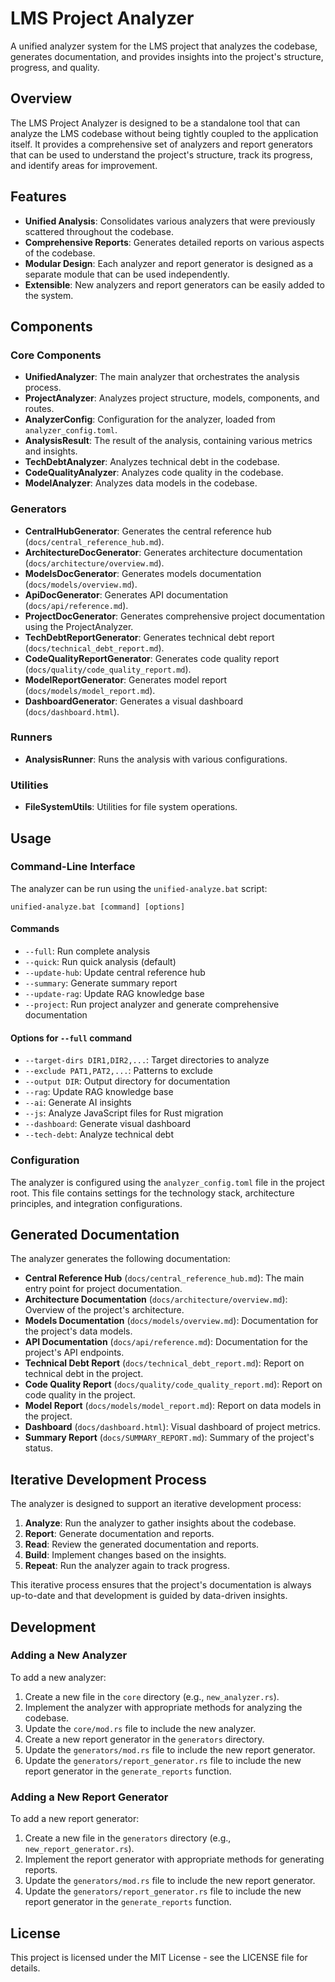 # LMS Project Analyzer

A unified analyzer system for the LMS project that analyzes the codebase, generates documentation, and provides insights into the project's structure, progress, and quality.

## Overview

The LMS Project Analyzer is designed to be a standalone tool that can analyze the LMS codebase without being tightly coupled to the application itself. It provides a comprehensive set of analyzers and report generators that can be used to understand the project's structure, track its progress, and identify areas for improvement.

## Features

- **Unified Analysis**: Consolidates various analyzers that were previously scattered throughout the codebase.
- **Comprehensive Reports**: Generates detailed reports on various aspects of the codebase.
- **Modular Design**: Each analyzer and report generator is designed as a separate module that can be used independently.
- **Extensible**: New analyzers and report generators can be easily added to the system.

## Components

### Core Components

- **UnifiedAnalyzer**: The main analyzer that orchestrates the analysis process.
- **ProjectAnalyzer**: Analyzes project structure, models, components, and routes.
- **AnalyzerConfig**: Configuration for the analyzer, loaded from `analyzer_config.toml`.
- **AnalysisResult**: The result of the analysis, containing various metrics and insights.
- **TechDebtAnalyzer**: Analyzes technical debt in the codebase.
- **CodeQualityAnalyzer**: Analyzes code quality in the codebase.
- **ModelAnalyzer**: Analyzes data models in the codebase.

### Generators

- **CentralHubGenerator**: Generates the central reference hub (`docs/central_reference_hub.md`).
- **ArchitectureDocGenerator**: Generates architecture documentation (`docs/architecture/overview.md`).
- **ModelsDocGenerator**: Generates models documentation (`docs/models/overview.md`).
- **ApiDocGenerator**: Generates API documentation (`docs/api/reference.md`).
- **ProjectDocGenerator**: Generates comprehensive project documentation using the ProjectAnalyzer.
- **TechDebtReportGenerator**: Generates technical debt report (`docs/technical_debt_report.md`).
- **CodeQualityReportGenerator**: Generates code quality report (`docs/quality/code_quality_report.md`).
- **ModelReportGenerator**: Generates model report (`docs/models/model_report.md`).
- **DashboardGenerator**: Generates a visual dashboard (`docs/dashboard.html`).

### Runners

- **AnalysisRunner**: Runs the analysis with various configurations.

### Utilities

- **FileSystemUtils**: Utilities for file system operations.

## Usage

### Command-Line Interface

The analyzer can be run using the `unified-analyze.bat` script:

```batch
unified-analyze.bat [command] [options]
```

#### Commands

- `--full`: Run complete analysis
- `--quick`: Run quick analysis (default)
- `--update-hub`: Update central reference hub
- `--summary`: Generate summary report
- `--update-rag`: Update RAG knowledge base
- `--project`: Run project analyzer and generate comprehensive documentation

#### Options for `--full` command

- `--target-dirs DIR1,DIR2,...`: Target directories to analyze
- `--exclude PAT1,PAT2,...`: Patterns to exclude
- `--output DIR`: Output directory for documentation
- `--rag`: Update RAG knowledge base
- `--ai`: Generate AI insights
- `--js`: Analyze JavaScript files for Rust migration
- `--dashboard`: Generate visual dashboard
- `--tech-debt`: Analyze technical debt

### Configuration

The analyzer is configured using the `analyzer_config.toml` file in the project root. This file contains settings for the technology stack, architecture principles, and integration configurations.

## Generated Documentation

The analyzer generates the following documentation:

- **Central Reference Hub** (`docs/central_reference_hub.md`): The main entry point for project documentation.
- **Architecture Documentation** (`docs/architecture/overview.md`): Overview of the project's architecture.
- **Models Documentation** (`docs/models/overview.md`): Documentation for the project's data models.
- **API Documentation** (`docs/api/reference.md`): Documentation for the project's API endpoints.
- **Technical Debt Report** (`docs/technical_debt_report.md`): Report on technical debt in the project.
- **Code Quality Report** (`docs/quality/code_quality_report.md`): Report on code quality in the project.
- **Model Report** (`docs/models/model_report.md`): Report on data models in the project.
- **Dashboard** (`docs/dashboard.html`): Visual dashboard of project metrics.
- **Summary Report** (`docs/SUMMARY_REPORT.md`): Summary of the project's status.

## Iterative Development Process

The analyzer is designed to support an iterative development process:

1. **Analyze**: Run the analyzer to gather insights about the codebase.
2. **Report**: Generate documentation and reports.
3. **Read**: Review the generated documentation and reports.
4. **Build**: Implement changes based on the insights.
5. **Repeat**: Run the analyzer again to track progress.

This iterative process ensures that the project's documentation is always up-to-date and that development is guided by data-driven insights.

## Development

### Adding a New Analyzer

To add a new analyzer:

1. Create a new file in the `core` directory (e.g., `new_analyzer.rs`).
2. Implement the analyzer with appropriate methods for analyzing the codebase.
3. Update the `core/mod.rs` file to include the new analyzer.
4. Create a new report generator in the `generators` directory.
5. Update the `generators/mod.rs` file to include the new report generator.
6. Update the `generators/report_generator.rs` file to include the new report generator in the `generate_reports` function.

### Adding a New Report Generator

To add a new report generator:

1. Create a new file in the `generators` directory (e.g., `new_report_generator.rs`).
2. Implement the report generator with appropriate methods for generating reports.
3. Update the `generators/mod.rs` file to include the new report generator.
4. Update the `generators/report_generator.rs` file to include the new report generator in the `generate_reports` function.

## License

This project is licensed under the MIT License - see the LICENSE file for details.
